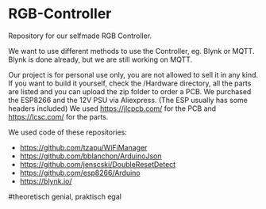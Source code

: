 # RGB-Controller
Repository for our selfmade RGB Controller.

We want to use different methods to use the Controller, eg. Blynk or MQTT.
Blynk is done already, but we are still working on MQTT.

Our project is for personal use only, you are not allowed to sell it in any kind.
If you want to build it yourself, check the /Hardware directory, all the parts are listed and you can upload the zip folder to order a PCB. 
We purchased the ESP8266 and the 12V PSU via Aliexpress. (The ESP usually has some headers included)
We used https://jlcpcb.com/ for the PCB and https://lcsc.com/ for the parts.

We used code of these repositories:
- https://github.com/tzapu/WiFiManager
- https://github.com/bblanchon/ArduinoJson
- https://github.com/jenscski/DoubleResetDetect
- https://github.com/esp8266/Arduino
- https://blynk.io/

#theoretisch genial, praktisch egal
